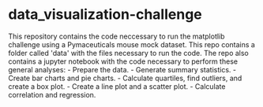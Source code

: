 # data_visualization-challenge
This repository contains the code neccessary to run the matplotlib challenge using a Pymaceuticals mouse mock dataset. This repo contains a folder called 'data' with the files necessary to run the code. The repo also contains a jupyter notebook with the code necessary to perform these general analyses:
    - Prepare the data.
    - Generate summary statistics.
    - Create bar charts and pie charts.
    - Calculate quartiles, find outliers, and create a box plot.
    - Create a line plot and a scatter plot.
    - Calculate correlation and regression.
